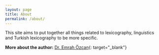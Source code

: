 ```yaml
---
layout: page
title: About
permalink: /about/
---
```


This site aims to put together all things related to lexicography, linguistics and Turkish lexicography to be more specific.

**More about the author:** [Dr. Emrah Özcan](http://emrahozcan.com.tr){: target="_blank"}
